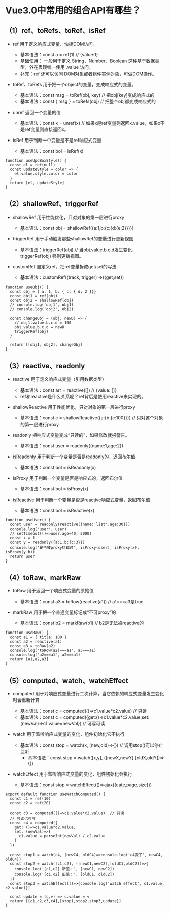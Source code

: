 # Vue3.0中常用的组合API有哪些？

## （1）ref、toRefs、toRef、isRef


- ref 用于定义响应式变量、快捷DOM访问。
  - 基本语法：const a = ref(1) // {value:1}
  - 基础使用： 一般用于定义 String、Number、Boolean 这种基于数据类型，外在表现统一使用 .value 访问。
  - 补充：ref 还可以访问 DOM对象或者组件实例对象，可做DOM操作。


- toRef、toRefs 用于把一个object的变量，变成响应式的变量。
  - 基本语法：const msg = toRef(obj, key) // 把obj[key]变成响应式的
  - 基本语法：const { msg } = toRefs(obj) // 把整个obj都变成响应式的


- unref 返回一个变量的值
  - 基本语法：const x = unref(x) // 如果x是ref变量则返回x.value，如果x不是ref变量则直接返回x。


- isRef 用于判断一个变量是不是ref响应式变量
  - 基本语法：const bol = isRef(x)

```
function useUpdBoxStyle() {
  const el = ref(null)
  const updateStyle = color => {
    el.value.style.color = color
  }
  return [el, updateStyle]
}
```


## （2）shallowRef、triggerRef

- shallowRef 用于性能优化，只对对象的第一层进行proxy
  - 基本语法：const obj = shallowRef({a:1,b:{c:{d:{e:2}}}})


- triggerRef 用于手动触发那些shallowRef的变量进行更新视图
  - 基本语法：triggerRef(obj) // 当obj.value.b.c.d发生变化，triggerRef(obj) 强制更新视图。


- customRef 自定义ref，把ref变量拆成get/set的写法
  - 基本语法：customRef((track, trigger) =>({get,set})

```
function useObj() {
  const obj = { a: 1, b: { c: { d: 2 }}}
  const obj1 = ref(obj)
  const obj2 = shallowRef(obj)
  // console.log('obj1', obj1)
  // console.log('obj2', obj2)

  const changeObj = (obj, newD) => {
    // obj1.value.b.c.d = 100
    obj.value.b.c.d = newD
    triggerRef(obj)
  }

  return [[obj1, obj2], changeObj]
}
```


## （3）reactive、readonly

- reactive 用于定义响应式变量（引用数据类型）
  - 基本语法：const arr = reactive([]) // {value: []}
  - ref和reactive是什么关系呢？ref背后是使用reactive来实现的。


- shallowReactive 用于性能优化，只对对象的第一层进行proxy
  - 基本语法：const c = shallowReactive({a:{b:{c:100}}}) // 只对这个对象的第一层进行proxy


- readonly 把响应式变量变成“只读的”，如果修改就报警告。
  - 基本语法：const user = readonly({name:1,age:2})


- isReadonly 用于判断一个变量是否是readonly的，返回布尔值
  - 基本语法：const bol = isReadonly(x)


- isProxy 用于判断一个变量是否是响应式的，返回布尔值
  - 基本语法：const bol = isProxy(x)


- isReactive 用于判断一个变量是否是reactive响应式变量，返回布尔值
  - 基本语法：const bol = isReactive(x)

```
function useUser() {
  const user = readonly(reactive({name:'list',age:30}))
  console.log('user', user)
  // setTimeout(()=>user.age=40, 2000)
  const x = 1
  const y = readonly({a:1,b:{c:3}})
  console.log('是否被proxy拦截过', isProxy(user), isProxy(x), isProxy(y.b))
  return user
}
```


## （4）toRaw、markRaw

- toRaw 用于返回一个响应式变量的原始值
  - 基本语法：const a3 = toRow(reactive(a1)) // a1===a3是true


- markRaw 用于把一个普通变量标记成“不可proxy”的
  - 基本语法：const b2 = markRaw(b1) // b2是无法被reactive的


```
function useRaw() {
  const a1 = { title: 100 }
  const a2 = reactive(a1)
  const a3 = toRaw(a2)
  console.log('toRow(a2)===a1', a3===a1)
  console.log('a2===a1', a2===a1)
  return [a1,a2,a3]
}
```

## （5）computed、watch、watchEffect

- computed 用于对响应式变量进行二次计算，当它依赖的响应式变量发生变化时会重新计算
  - 基本语法：const c = computed(()=>c1.value*c2.value) // 只读
  - 基本语法：const c = computed({get:()=>c1.value*c2.value,set:(newVal)=>c1.value=newVal}) // 可写可读


- watch 用于监听响应式变量的变化，组件初始化它不执行
  - 基本语法：const stop = watch(x, (new,old)=>{}) // 调用stop()可以停止监听
    - 基本语法：const stop = watch([x,y], ([newX,newY],[oldX,oldY])=>{})


- watchEffect 用于监听响应式变量的变化，组件初始化会执行
  - 基本语法：const stop = watchEffect(()=>ajax({cate,page,size}))


```
export default function useWatchComputed() {
  const c1 = ref(10)
  const c2 = ref(20)

  const c3 = computed(()=>c1.value*c2.value)  // 只读
  // 可读也可写
  const c4 = computed({
    get: ()=>c1.value*c2.value,
    set: (newVal)=>{
      c1.value = parseInt(newVal) / c2.value
    }
  })

  const stop1 = watch(c4, (newC4, oldC4)=>console.log('c4变了', newC4, oldC4))
  const stop2 = watch([c1,c2], ([newC1,newC2],[oldC1,oldC2])=>{
    console.log('[c1,c2] 新值：', [newC1, newC2])
    console.log('[c1,c2] 旧值：', [oldC1, oldC2])
  })
  const stop3 = watchEffect(()=>{console.log('watch effect', c1.value, c2.value)})

  const update = (c,v) => c.value = v
  return [[c1,c2,c3,c4],[stop1,stop2,stop3,update]]
}
```

